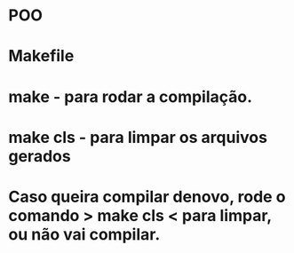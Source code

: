 # POO
 
# Makefile
  # make - para rodar a compilação.
  # make cls - para limpar os arquivos gerados
  # Caso queira compilar denovo, rode o comando > make cls < para limpar, ou não vai compilar.
